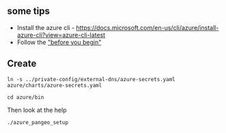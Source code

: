 ## some tips

* Install the azure cli - https://docs.microsoft.com/en-us/cli/azure/install-azure-cli?view=azure-cli-latest
* Follow the ["before you begin"](https://docs.microsoft.com/en-us/azure/aks/use-multiple-node-pools#before-you-begin)

## Create

`ln -s ../private-config/external-dns/azure-secrets.yaml azure/charts/azure-secrets.yaml`

```
cd azure/bin
```

Then look at the help

```
./azure_pangeo_setup
```

